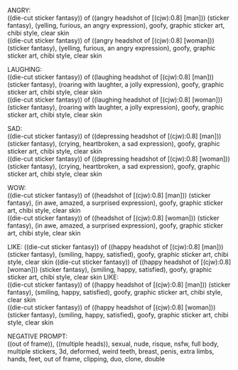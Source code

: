ANGRY:\
((die-cut sticker fantasy)) of ((angry headshot of [(cjw):0.8] [man])) (sticker fantasy), (yelling, furious, an angry expression), goofy, graphic sticker art, chibi style, clear skin\
((die-cut sticker fantasy)) of ((angry headshot of [(cjw):0.8] [woman])) (sticker fantasy), (yelling, furious, an angry expression), goofy, graphic sticker art, chibi style, clear skin

LAUGHING:\
((die-cut sticker fantasy)) of ((laughing headshot of [(cjw):0.8] [man])) (sticker fantasy), (roaring with laughter, a jolly expression), goofy, graphic sticker art, chibi style, clear skin\
((die-cut sticker fantasy)) of ((laughing headshot of [(cjw):0.8] [woman])) (sticker fantasy), (roaring with laughter, a jolly expression), goofy, graphic sticker art, chibi style, clear skin

SAD:\
((die-cut sticker fantasy)) of ((depressing headshot of [(cjw):0.8] [man])) (sticker fantasy), (crying, heartbroken, a sad expression), goofy, graphic sticker art, chibi style, clear skin\
((die-cut sticker fantasy)) of ((depressing headshot of [(cjw):0.8] [woman])) (sticker fantasy), (crying, heartbroken, a sad expression), goofy, graphic sticker art, chibi style, clear skin

WOW:\
((die-cut sticker fantasy)) of ((headshot of [(cjw):0.8] [man])) (sticker fantasy), (in awe, amazed, a surprised expression), goofy, graphic sticker art, chibi style, clear skin\
((die-cut sticker fantasy)) of ((headshot of [(cjw):0.8] [woman])) (sticker fantasy), (in awe, amazed, a surprised expression), goofy, graphic sticker art, chibi style, clear skin


LIKE:
((die-cut sticker fantasy)) of ((happy headshot of [(cjw):0.8] [man])) (sticker fantasy), (smiling, happy, satisfied), goofy, graphic sticker art, chibi style, clear skin
((die-cut sticker fantasy)) of ((happy headshot of [(cjw):0.8] [woman])) (sticker fantasy), (smiling, happy, satisfied), goofy, graphic sticker art, chibi style, clear skin
LIKE:\
((die-cut sticker fantasy)) of ((happy headshot of [(cjw):0.8] [man])) (sticker fantasy), (smiling, happy, satisfied), goofy, graphic sticker art, chibi style, clear skin\
((die-cut sticker fantasy)) of ((happy headshot of [(cjw):0.8] [woman])) (sticker fantasy), (smiling, happy, satisfied), goofy, graphic sticker art, chibi style, clear skin

NEGATIVE PROMPT:\
((out of frame)), ((multiple heads)), sexual, nude, risque, nsfw, full body, multiple stickers, 3d, deformed, weird teeth, breast, penis, extra limbs, hands, feet, out of frame, clipping, duo, clone, double


<!-- like reaction:
cute sticker of cyz person smiling, happy, satisfied, chibi style, kawaii, cartoon, goofy, vector
cute sticker of cyz person smiling, happy, satisfied, chibi style, kawaii, cartoon, goofy, vector


love reaction:


haha reaction:
cute sticker of cjw person laughing, roaring with laughter, a jolly expression, chibi style, kawaii, cartoon, goofy, vector
a sticker of cyz person crying, heartbroken, a sad expression, chibi style, goofy, vector

(negative prompts)
multiple stickers, ((out of frame)), 3d, multiple heads, deformed, weird teeth


wow reaction:


sad reaction:
cute sticker of cjw person crying, heartbroken, a sad expression, chibi style, kawaii, cartoon, goofy, vector

mdjrny-v4 style cute sticker of [(cjw):0.8] [woman] crying, heartbroken, a sad expression, chibi style, kawaii, cartoon, goofy, vector



mdjrny-v4 style Die-cut sticker of [(cjw):0.8] [woman], Cute "cartoon" sticker, white background, illustration minimalism, vector, pastel colors

angry reaction:
cute sticker of cyz person yelling, furious, an angry expression, chibi style, kawaii, cartoon, goofy, vector

cute sticker of [(cjw):0.8] [woman] yelling, furious, an angry expression, a "cartoon" sticker, goofy, vector, illustration minimalism, vector, mdjrny-v4 style

negative prompts:
multiple stickers, ((out of frame)), 3d, multiple heads, deformed, weird teeth

multiple stickers, ((out of frame)), 3d, multiple heads, deformed, weird teeth, ugly, sexual

combination:
model

classprompt -->
